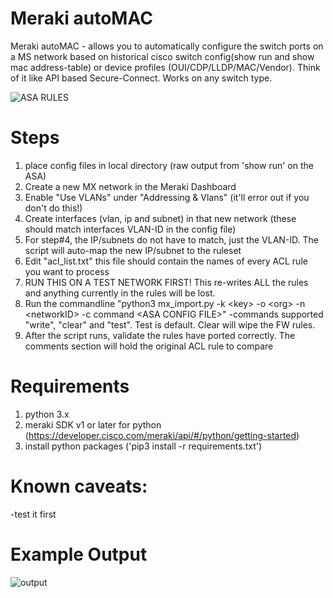 # Meraki autoMAC
Meraki autoMAC - allows you to automatically configure the switch ports on a MS network based on historical cisco switch config(show run and show mac address-table) or device profiles (OUI/CDP/LLDP/MAC/Vendor). Think of it like API based Secure-Connect. Works on any switch type.

![ASA RULES](images/ASA_MX_Rules.PNG)


# Steps
1. place config files in local directory (raw output from 'show run' on the ASA)
2. Create a new MX network in the Meraki Dashboard
3. Enable "Use VLANs" under "Addressing & Vlans" (it'll error out if you don't do this!)
4. Create interfaces (vlan, ip and subnet) in that new network (these should match interfaces VLAN-ID in the config file)
5. For step#4, the IP/subnets do not have to match, just the VLAN-ID. The script will auto-map the new IP/subnet to the ruleset
6. Edit "acl_list.txt" this file should contain the names of every ACL rule you want to process
7. RUN THIS ON A TEST NETWORK FIRST! This re-writes ALL the rules and anything currently in the rules will be lost.
8. Run the commandline "python3 mx_import.py -k \<key\> -o \<org\> -n \<networkID\> -c command \<ASA CONFIG FILE\>"
  -commands supported "write", "clear" and "test". Test is default. Clear will wipe the FW rules.
9. After the script runs, validate the rules have ported correctly. The comments section will hold the original ACL rule to compare

# Requirements
1. python 3.x
2. meraki SDK v1 or later for python (https://developer.cisco.com/meraki/api/#/python/getting-started)
3. install python packages ('pip3 install -r requirements.txt')

# Known caveats:
-test it first

# Example Output
![output](images/output.png)
